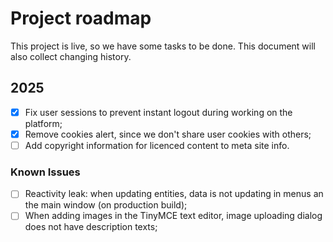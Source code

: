 # Project roadmap

This project is live, so we have some tasks to be done.
This document will also collect changing history.

## 2025

- [x] Fix user sessions to prevent instant logout during working on the platform;
- [x] Remove cookies alert, since we don't share user cookies with others;
- [ ] Add copyright information for licenced content to meta site info.

### Known Issues

- [ ] Reactivity leak: when updating entities, data is not updating in menus an the main window (on production build);
- [ ] When adding images in the TinyMCE text editor, image uploading dialog does not have description texts;
